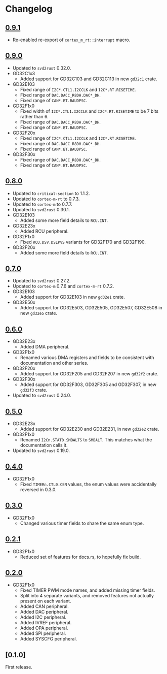 # Changelog

## [0.9.1]

- Re-enabled re-export of `cortex_m_rt::interrupt` macro.

## [0.9.0]

- Updated to `svd2rust` 0.32.0.
- GD32C1x3
  - Added support for GD32C103 and GD32C113 in new `gd32c1` crate.
- GD32E103
  - Fixed range of `I2C*.CTL1.I2CCLK` and `I2C*.RT.RISETIME`.
  - Fixed range of `DAC.DACC_R8DH.DAC*_DH`.
  - Fixed range of `CAN*.BT.BAUDPSC`.
- GD32F1x0
  - Fixed width of `I2C*.CTL1.I2CCLK` and `I2C*.RT.RISETIME` to be 7 bits rather than 6.
  - Fixed range of `DAC.DACC_R8DH.DAC*_DH`.
  - Fixed range of `CAN*.BT.BAUDPSC`.
- GD32F20x
  - Fixed range of `I2C*.CTL1.I2CCLK` and `I2C*.RT.RISETIME`.
  - Fixed range of `DAC.DACC_R8DH.DAC*_DH`.
  - Fixed range of `CAN*.BT.BAUDPSC`.
- GD32F30x
  - Fixed range of `DAC.DACC_R8DH.DAC*_DH`.
  - Fixed range of `CAN*.BT.BAUDPSC`.

## [0.8.0]

- Updated to `critical-section` to 1.1.2.
- Updated to `cortex-m-rt` to 0.7.3.
- Updated to `cortex-m` to 0.7.7.
- Updated to `svd2rust` 0.30.1.
- GD32E103
  - Added some more field details to `RCU.INT`.
- GD32E23x
  - Added RCU peripheral.
- GD32F1x0
  - Fixed `RCU.DSV.DSLPVS` variants for GD32F170 and GD32F190.
- GD32F20x
  - Added some more field details to `RCU.INT`.

## [0.7.0]

- Updated to `svd2rust` 0.27.2.
- Updated to `cortex-m` 0.7.6 and `cortex-m-rt` 0.7.2.
- GD32E103
  - Added support for GD32E103 in new `gd32e1` crate.
- GD32E50x
  - Added support for GD32E503, GD32E505, GD32E507, GD32E508 in new `gd32e5` crate.

## [0.6.0]

- GD32E23x
  - Added DMA peripheral.
- GD32F1x0
  - Renamed various DMA registers and fields to be consistent with documentation and other series.
- GD32F20x
  - Added support for GD32F205 and GD32F207 in new `gd32f2` crate.
- GD32F30x
  - Added support for GD32F303, GD32F305 and GD32F307, in new `gd32f3` crate.
- Updated to `svd2rust` 0.24.0.

## [0.5.0]

- GD32E23x
  - Added support for GD32E230 and GD32E231, in new `gd32e2` crate.
- GD32F1x0
  - Renamed `I2Cn.STAT0.SMBALTS` to `SMBALT`. This matches what the documentation calls it.
- Updated to `svd2rust` 0.19.0.

## [0.4.0]

- GD32F1x0
  - Fixed `TIMERn.CTL0.CEN` values, the enum values were accidentally reversed in 0.3.0.

## [0.3.0]

- GD32F1x0
  - Changed various timer fields to share the same enum type.

## [0.2.1]

- GD32F1x0
  - Reduced set of features for docs.rs, to hopefully fix build.

## [0.2.0]

- GD32F1x0
  - Fixed TIMER PWM mode names, and added missing timer fields.
  - Split into 4 separate variants, and removed features not actually present on each variant.
  - Added CAN peripheral.
  - Added DAC peripheral.
  - Added I2C peripheral.
  - Added IVREF peripheral.
  - Added OPA peripheral.
  - Added SPI peripheral.
  - Added SYSCFG peripheral.

## [0.1.0]

First release.

[unreleased]: https://github.com/gd32-rust/gd32-rs/compare/0.9.1...HEAD
[0.2.0]: https://github.com/gd32-rust/gd32-rs/compare/0.1.0...0.2.0
[0.2.1]: https://github.com/gd32-rust/gd32-rs/compare/0.2.0...0.2.1
[0.3.0]: https://github.com/gd32-rust/gd32-rs/compare/0.2.1...0.3.0
[0.4.0]: https://github.com/gd32-rust/gd32-rs/compare/0.3.0...0.4.0
[0.5.0]: https://github.com/gd32-rust/gd32-rs/compare/0.4.0...0.5.0
[0.6.0]: https://github.com/gd32-rust/gd32-rs/compare/0.5.0...0.6.0
[0.7.0]: https://github.com/gd32-rust/gd32-rs/compare/0.6.0...0.7.0
[0.8.0]: https://github.com/gd32-rust/gd32-rs/compare/0.7.0...0.8.0
[0.9.0]: https://github.com/gd32-rust/gd32-rs/compare/0.8.0...0.9.0
[0.9.1]: https://github.com/gd32-rust/gd32-rs/compare/0.9.0...0.9.1
